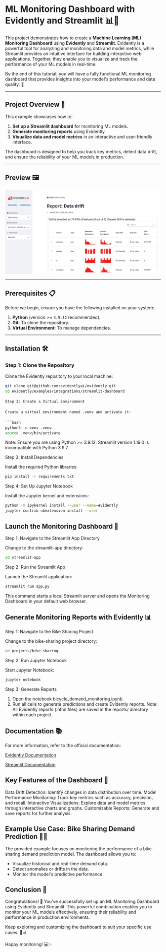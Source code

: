 # ML Monitoring Dashboard with Evidently and Streamlit 📊🐍

This project demonstrates how to create a **Machine Learning (ML) Monitoring Dashboard** using **Evidently** and **Streamlit**. Evidently is a powerful tool for analyzing and monitoring data and model metrics, while Streamlit provides an intuitive interface for building interactive web applications. Together, they enable you to visualize and track the performance of your ML models in real-time.

By the end of this tutorial, you will have a fully functional ML monitoring dashboard that provides insights into your model's performance and data quality. 🚀

---

## Project Overview 📖

This example showcases how to:
1. **Set up a Streamlit dashboard** for monitoring ML models.
2. **Generate monitoring reports** using Evidently.
3. **Visualize data and model metrics** in an interactive and user-friendly interface.

The dashboard is designed to help you track key metrics, detect data drift, and ensure the reliability of your ML models in production.

---

## Preview 🖼️

![Evidently Dashboard with Streamlit](streamlit-app/static/preview.png "Dashboard Preview")

---

## Prerequisites 📋

Before we begin, ensure you have the following installed on your system:

1. **Python** (version >= `3.9.12` recommended).
2. **Git**: To clone the repository.
3. **Virtual Environment**: To manage dependencies.

---

## Installation 🛠️

### Step 1: Clone the Repository

Clone the Evidently repository to your local machine:
```bash
git clone git@github.com:evidentlyai/evidently.git
cd evidently/examples/integrations/streamlit-dashboard

Step 2: Create a Virtual Environment

Create a virtual environment named .venv and activate it:

```bash
python3 -m venv .venv
source .venv/bin/activate
```

Note: Ensure you are using Python >= 3.9.12. Streamlit version 1.19.0 is incompatible with Python 3.9.7.

Step 3: Install Dependencies

Install the required Python libraries:

```bash
pip install -r requirements.txt
```
Step 4: Set Up Jupyter Notebook

Install the Jupyter kernel and extensions:

```bash
python -m ipykernel install --user --name=evidently
jupyter contrib nbextension install --user
```

## Launch the Monitoring Dashboard 🚀

Step 1: Navigate to the Streamlit App Directory

Change to the streamlit-app directory:

```bash
cd streamlit-app
```
Step 2: Run the Streamlit App

Launch the Streamlit application:

```bash
streamlit run app.py
```

This command starts a local Streamlit server and opens the Monitoring Dashboard in your default web browser.

## Generate Monitoring Reports with Evidently 📊

Step 1: Navigate to the Bike Sharing Project

Change to the bike-sharing project directory:

```bash
cd projects/bike-sharing
```
Step 2: Run Jupyter Notebook

Start Jupyter Notebook:

```bash
jupyter notebook
```

Step 3: Generate Reports

1. Open the notebook bicycle_demand_monitoring.ipynb.
2. Run all cells to generate predictions and create Evidently reports.
Note: All Evidently reports (.html files) are saved in the reports/ directory within each project.

## Documentation 📚

For more information, refer to the official documentation:

[Evidently Documentation](https://docs.evidentlyai.com/introduction)

[Streamlit Documentation](https://docs.streamlit.io/get-started)

## Key Features of the Dashboard 🌟

Data Drift Detection: Identify changes in data distribution over time.
Model Performance Monitoring: Track key metrics such as accuracy, precision, and recall.
Interactive Visualizations: Explore data and model metrics through interactive charts and graphs.
Customizable Reports: Generate and save reports for further analysis.

## Example Use Case: Bike Sharing Demand Prediction 🚴‍♂️

The provided example focuses on monitoring the performance of a bike-sharing demand prediction model. The dashboard allows you to:

* Visualize historical and real-time demand data.
* Detect anomalies or drifts in the data.
* Monitor the model's predictive performance.

## Conclusion 🎉

Congratulations! 🎉 You’ve successfully set up an ML Monitoring Dashboard using Evidently and Streamlit. This powerful combination enables you to monitor your ML models effectively, ensuring their reliability and performance in production environments.

Keep exploring and customizing the dashboard to suit your specific use cases. 🚀📊

Happy monitoring! 💻✨